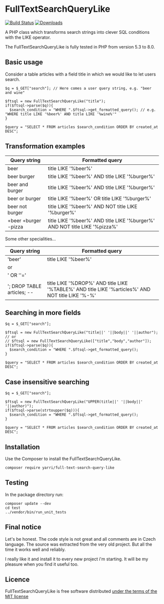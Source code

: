 FullTextSearchQueryLike
=======================

[![Build Status](https://travis-ci.com/yarri/FullTextSearchQueryLike.svg?branch=master)](https://travis-ci.com/yarri/FullTextSearchQueryLike)
[![Downloads](https://img.shields.io/packagist/dt/yarri/full-text-search-query-like.svg)](https://packagist.org/packages/yarri/full-text-search-query-like)

A PHP class which transforms search strings into clever SQL conditions with the LIKE operator.

The FullTextSearchQueryLike is fully tested in PHP from version 5.3 to 8.0.

Basic usage
-----------

Consider a table articles with a field title in which we would like to let users search.

    $q = $_GET["search"]; // Here comes a user query string, e.g. "beer and wine"

    $ftsql = new FullTextSearchQueryLike("title");
    if($ftsql->parse($q)){
      $search_condition = "WHERE ".$ftsql->get_formatted_query(); // e.g. "WHERE title LIKE '%beer%' AND title LIKE '%wine%'"
    }

    $query = "SELECT * FROM articles $search_condition ORDER BY created_at DESC";


Transformation examples
-----------------------

| Query string         | Formatted query                                                            |
|----------------------|----------------------------------------------------------------------------|
| beer                 | title LIKE '%beer%'                                                        |
| beer burger          | title LIKE '%beer%' AND title LIKE '%burger%'                              |
| beer and burger      | title LIKE '%beer%' AND title LIKE '%burger%'                              |
| beer or burger       | title LIKE '%beer%' OR title LIKE '%burger%'                               |
| beer not burger      | title LIKE '%beer%' AND NOT title LIKE '%burger%'                          |
| +beer +burger -pizza | title LIKE '%beer%' AND title LIKE '%burger%' AND NOT title LIKE '%pizza%' |

Some other specialities...

| Query string               | Formatted query                                                                                   |
|----------------------------|---------------------------------------------------------------------------------------------------|
| 'beer'                     | title LIKE '%beer%'                                                                               |
| or                         |                                                                                                   |
| ' OR ''='                  |                                                                                                   |
| '; DROP TABLE articles; -- | title LIKE '%DROP%' AND title LIKE '%TABLE%' AND title LIKE '%articles%' AND NOT title LIKE '%-%' |


Searching in more fields
------------------------

    $q = $_GET["search"];

    $ftsql = new FullTextSearchQueryLike("title||' '||body||' '||author");
    // or
    // $ftsql = new FullTextSearchQueryLike(["title","body","author"]);
    if($ftsql->parse($q)){
      $search_condition = "WHERE ".$ftsql->get_formatted_query();
    }

    $query = "SELECT * FROM articles $search_condition ORDER BY created_at DESC";


Case insensitive searching
--------------------------

    $q = $_GET["search"];

    $ftsql = new FullTextSearchQueryLike("UPPER(title||' '||body||' '||author)");
    if($ftsql->parse(strtoupper($q))){
      $search_condition = "WHERE ".$ftsql->get_formatted_query();
    }

    $query = "SELECT * FROM articles $search_condition ORDER BY created_at DESC";


Installation
------------

Use the Composer to install the FullTextSearchQueryLike.

    composer require yarri/full-text-search-query-like

Testing
-------

In the package directory run:

    composer update --dev
    cd test
    ../vendor/bin/run_unit_tests

Final notice
------------

Let's be honest. The code style is not great and all comments are in Czech language. The source was extracted from the very old project. But all the time it works well and reliably.

I really like it and install it to every new project i'm starting. It will be my pleasure when you find it useful too.

Licence
-------

FullTextSearchQueryLike is free software distributed [under the terms of the MIT license](http://www.opensource.org/licenses/mit-license)

[//]: # ( vim: set ts=2 et: )
